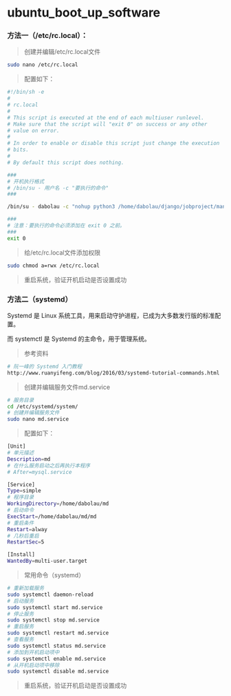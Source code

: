 # ubuntu_boot_up_software

### 方法一（/etc/rc.local）：

> 创建并编辑/etc/rc.local文件

```bash
sudo nano /etc/rc.local
```
> 配置如下：

```bash
#!/bin/sh -e
#
# rc.local
#
# This script is executed at the end of each multiuser runlevel.
# Make sure that the script will "exit 0" on success or any other
# value on error.
#
# In order to enable or disable this script just change the execution
# bits.
#
# By default this script does nothing.

###
# 开机执行格式
# /bin/su - 用户名 -c "要执行的命令"
###

/bin/su - dabolau -c "nohup python3 /home/dabolau/django/jobproject/manage.py runserver 0:8001 &"

###
# 注意：要执行的命令必须添加在 exit 0 之前。
###
exit 0
```

> 给/etc/rc.local文件添加权限

```bash
sudo chmod a=rwx /etc/rc.local
```

> 重启系统，验证开机启动是否设置成功



### 方法二（systemd）

Systemd 是 Linux 系统工具，用来启动守护进程，已成为大多数发行版的标准配置。

而 systemctl 是 Systemd 的主命令，用于管理系统。

> 参考资料

```bash
# 阮一峰的 Systemd 入门教程
http://www.ruanyifeng.com/blog/2016/03/systemd-tutorial-commands.html
```

> 创建并编辑服务文件md.service

```bash
# 服务目录
cd /etc/systemd/system/
# 创建并编辑服务文件
sudo nano md.service
```

> 配置如下：

```bash
[Unit]
# 单元描述
Description=md
# 在什么服务启动之后再执行本程序
# After=mysql.service

[Service]
Type=simple
# 程序目录
WorkingDirectory=/home/dabolau/md
# 启动命令
ExecStart=/home/dabolau/md/md
# 重启条件
Restart=alway
# 几秒后重启
RestartSec=5

[Install]
WantedBy=multi-user.target
```

> 常用命令（systemd）

```bash
# 重新加载服务
sudo systemctl daemon-reload
# 启动服务
sudo systemctl start md.service
# 停止服务
sudo systemctl stop md.service
# 重启服务
sudo systemctl restart md.service
# 查看服务
sudo systemctl status md.service
# 添加到开机启动项中
sudo systemctl enable md.service
# 从开机启动项中移除
sudo systemctl disable md.service
```

> 重启系统，验证开机启动是否设置成功